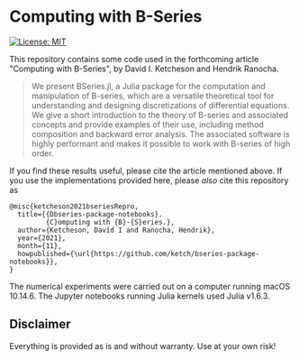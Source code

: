# Computing with B-Series

[![License: MIT](https://img.shields.io/badge/License-MIT-success.svg)](https://opensource.org/licenses/MIT)

This repository contains some code used in the forthcoming article "Computing with B-Series", by David I. Ketcheson and Hendrik Ranocha.

> We present BSeries.jl, a Julia package for the computation and manipulation of B-series, which are a
versatile theoretical tool for understanding and designing discretizations of
differential equations.
We give a short introduction to the theory of B-series
and associated concepts and provide examples of their use, including method composition
and backward error analysis.  The associated software is highly performant
and makes it possible to work with B-series of high order.

If you find these results useful, please cite the article mentioned above.  If you
use the implementations provided here, please *also* cite this repository as
```
@misc{ketcheson2021bseriesRepro,
  title={{Dbseries-package-notebooks}.
         {C}omputing with {B}-{S}eries.},
  author={Ketcheson, David I and Ranocha, Hendrik},
  year={2021},
  month={11},
  howpublished={\url{https://github.com/ketch/bseries-package-notebooks}},
}
```

The numerical experiments were carried out on a computer running macOS 10.14.6.
The Jupyter notebooks running Julia kernels used Julia v1.6.3.

## Disclaimer

Everything is provided as is and without warranty. Use at your own risk!
